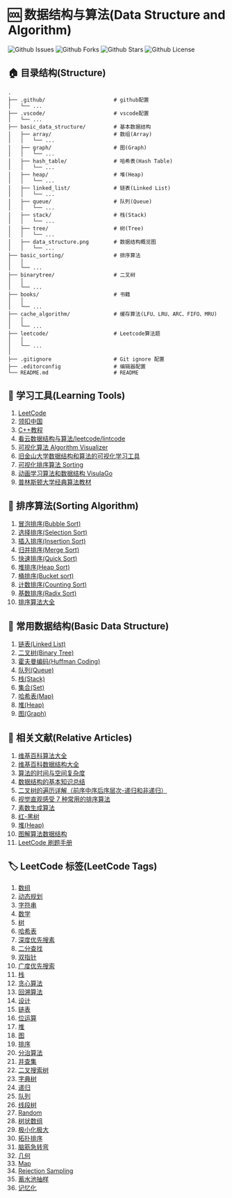 # 🆒 数据结构与算法(Data Structure and Algorithm)

![Github Issues](https://img.shields.io/github/issues/chachaxw/data-structure-and-algorithm)
![Github Forks](https://img.shields.io/github/forks/chachaxw/data-structure-and-algorithm)
![Github Stars](https://img.shields.io/github/stars/chachaxw/data-structure-and-algorithm)
![Github License](https://img.shields.io/github/license/chachaxw/data-structure-and-algorithm)

## 🏠 目录结构(Structure)

```vscode
.
├── .github/                      # github配置
│   └── ...
├── .vscode/                      # vscode配置
│   └── ...
├── basic_data_structure/         # 基本数据结构
│   ├── array/                    # 数组(Array)
│   │   └── ...
│   ├── graph/                    # 图(Graph)
│   │   └── ...
│   ├── hash_table/               # 哈希表(Hash Table)
│   │   └── ...
│   ├── heap/                     # 堆(Heap)
│   │   └── ...
│   ├── linked_list/              # 链表(Linked List)
│   │   └── ...
│   ├── queue/                    # 队列(Queue)
│   │   └── ...
│   ├── stack/                    # 栈(Stack)
│   │   └── ...
│   ├── tree/                     # 树(Tree)
│   │   └── ...
│   ├── data_structure.png        # 数据结构概览图
│   │   └── ...
├── basic_sorting/                # 排序算法
│   │
│   └── ...
├── binarytree/                   # 二叉树
│   │
│   └── ...
├── books/                        # 书籍
│   │
│   └── ...
├── cache_algorithm/              # 缓存算法(LFU、LRU、ARC、FIFO、MRU)
│   │
│   └── ...
├── leetcode/                     # Leetcode算法题
│   │
│   └── ...
│
├── .gitignore                    # Git ignore 配置
├── .editorconfig                 # 编辑器配置
└── README.md                     # README
```

## 🔭 学习工具(Learning Tools)

1. [LeetCode](https://leetcode.com)
2. [领扣中国](https://leetcode-cn.com)
3. [C++教程](http://www.runoob.com/cplusplus/cpp-tutorial.html)
4. [看云数据结构与算法/leetcode/lintcode](https://www.kancloud.cn/kancloud/data-structure-and-algorithm-notes)
5. [可视化算法 Algorithm Visualizer](http://algorithm-visualizer.org)
6. [旧金山大学数据结构和算法的可视化学习工具](https://www.cs.usfca.edu/~galles/visualization/source.html)
7. [可视化排序算法 Sorting](http://sorting.at/)
8. [动画学习算法和数据结构 VisulaGo](https://visualgo.net/en)
9. [普林斯顿大学经典算法教材](https://algs4.cs.princeton.edu/home/)

## 🙉 排序算法(Sorting Algorithm)

1. [冒泡排序(Bubble Sort)](https://zh.wikipedia.org/wiki/冒泡排序)
2. [选择排序(Selection Sort)](https://zh.wikipedia.org/wiki/选择排序)
3. [插入排序(Insertion Sort)](https://zh.wikipedia.org/wiki/插入排序)
4. [归并排序(Merge Sort)](https://zh.wikipedia.org/wiki/归并排序)
5. [快速排序(Quick Sort)](https://zh.wikipedia.org/wiki/快速排序)
6. [堆排序(Heap Sort)](https://zh.wikipedia.org/wiki/堆排序)
7. [桶排序(Bucket sort)](https://zh.wikipedia.org/wiki/桶排序)
8. [计数排序(Counting Sort)](https://zh.wikipedia.org/wiki/计数排序)
9. [基数排序(Radix Sort)](https://zh.wikipedia.org/wiki/基数排序)
10. [排序算法大全](https://zh.wikipedia.org/wiki/Category:排序算法)

## 💪 常用数据结构(Basic Data Structure)

1. [链表(Linked List)](https://zh.wikipedia.org/wiki/链表)
2. [二叉树(Binary Tree)](https://zh.wikipedia.org/wiki/二叉树)
3. [霍夫曼编码(Huffman Coding)](https://zh.wikipedia.org/wiki/霍夫曼编码)
4. [队列(Queue)](https://zh.wikipedia.org/wiki/队列)
5. [栈(Stack)](https://zh.wikipedia.org/wiki/堆栈)
6. [集合(Set)](<https://zh.wikipedia.org/wiki/集合_(计算机科学)>)
7. [哈希表(Map)](https://zh.wikipedia.org/wiki/哈希表)
8. [堆(Heap)](https://zh.wikipedia.org/wiki/堆積)
9. [图(Graph)](<https://zh.wikipedia.org/wiki/图_(数学)>)

## 🔗 相关文献(Relative Articles)

1. [维基百科算法大全](https://zh.wikipedia.org/wiki/Category:算法)
2. [维基百科数据结构大全](https://zh.wikipedia.org/wiki/Category:数据结构)
3. [算法的时间与空间复杂度](https://shimo.im/docs/tMfuE8CWftQyEn1M/)
4. [数据结构的基本知识总结](https://shimo.im/docs/w6lsN96M964doHUE/)
5. [二叉树的遍历详解（前序中序后序层次-递归和非递归）](https://shimo.im/docs/MAbjWlrqWqU1f72m/)
6. [视觉直观感受 7 种常用的排序算法](https://shimo.im/doc/8KWauxFPQUwhe5wI/)
7. [素数生成算法](https://shimo.im/doc/j5MUwPfDObckzUHA/)
8. [红-黑树](https://shimo.im/docs/IdtXEZbkUMQLV54a/)
9. [堆(Heap)](https://shimo.im/docs/aH0fT9Z9trElZgsv)
10. [图解算法数据结构](https://leetcode-cn.com/leetbook/read/illustration-of-algorithm/55187i/)
11. [LeetCode 刷题手册](https://books.halfrost.com/leetcode/)

## 🏷️ LeetCode 标签(LeetCode Tags)

1. [数组](https://leetcode-cn.com/tag/array/)
2. [动态规划](https://leetcode-cn.com/tag/dynamic-programming/)
3. [字符串](https://leetcode-cn.com/tag/string/)
4. [数学](https://leetcode-cn.com/tag/math/)
5. [树](https://leetcode-cn.com/tag/tree/)
6. [哈希表](https://leetcode-cn.com/tag/hash-table/)
7. [深度优先搜素](https://leetcode-cn.com/tag/depth-first-search/)
8. [二分查找](https://leetcode-cn.com/tag/binary-search/)
9. [双指针](https://leetcode-cn.com/tag/two-pointers/)
10. [广度优先搜索](https://leetcode-cn.com/tag/breadth-first-search/)
11. [栈](https://leetcode-cn.com/tag/stack/)
12. [贪心算法](https://leetcode-cn.com/tag/greedy/)
13. [回溯算法](https://leetcode-cn.com/tag/backtracking/)
14. [设计](https://leetcode-cn.com/tag/design/)
15. [链表](https://leetcode-cn.com/tag/linked-list/)
16. [位运算](https://leetcode-cn.com/tag/bit-manipulation/)
17. [堆](https://leetcode-cn.com/tag/heap/)
18. [图](https://leetcode-cn.com/tag/graph/)
19. [排序](https://leetcode-cn.com/tag/sort/)
20. [分治算法](https://leetcode-cn.com/tag/divide-and-conquer/)
21. [并查集](https://leetcode-cn.com/tag/union-find/)
22. [二叉搜索树](https://leetcode-cn.com/tag/binary-search-tree/)
23. [字典树](https://leetcode-cn.com/tag/trie/)
24. [递归](https://leetcode-cn.com/tag/recursion/)
25. [队列](https://leetcode-cn.com/tag/queue/)
26. [线段树](https://leetcode-cn.com/tag/segment-tree/)
27. [Random](https://leetcode-cn.com/tag/random/)
28. [树状数组](https://leetcode-cn.com/tag/binary-indexed-tree/)
29. [极小化极大](https://leetcode-cn.com/tag/minimax/)
30. [拓扑排序](https://leetcode-cn.com/tag/topological-sort/)
31. [脑筋急转弯](https://leetcode-cn.com/tag/brainteaser/)
32. [几何](https://leetcode-cn.com/tag/geometry/)
33. [Map](https://leetcode-cn.com/tag/map/)
34. [Rejection Sampling](https://leetcode-cn.com/tag/rejection-sampling/)
35. [蓄水池抽样](https://leetcode-cn.com/tag/reservoir-sampling/)
36. [记忆化](https://leetcode-cn.com/tag/memoization/)

